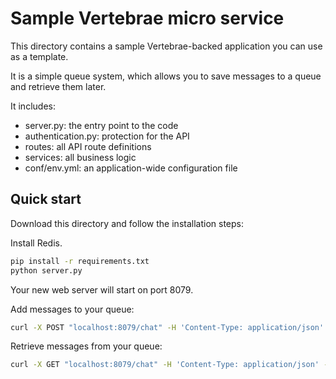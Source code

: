 # Sample Vertebrae micro service

This directory contains a sample Vertebrae-backed application you can use as a template. 

It is a simple queue system, which allows you to save messages to a queue and retrieve them later.

It includes:

- server.py: the entry point to the code
- authentication.py: protection for the API
- routes: all API route definitions
- services: all business logic
- conf/env.yml: an application-wide configuration file

## Quick start

Download this directory and follow the installation steps:

Install Redis.

```bash
pip install -r requirements.txt
python server.py
```

Your new web server will start on port 8079. 

Add messages to your queue:
```bash
curl -X POST "localhost:8079/chat" -H 'Content-Type: application/json' -H "token: abc123" -d '{"text":"hi, there"}'
```

Retrieve messages from your queue:
```bash
curl -X GET "localhost:8079/chat" -H 'Content-Type: application/json' -H "token: abc123"
```